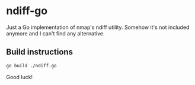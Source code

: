 # ndiff-go

Just a Go implementation of nmap's ndiff utility. Somehow it's not included anymore and I can't find any alternative.

## Build instructions

```bash
go build ./ndiff.go
```

Good luck!
